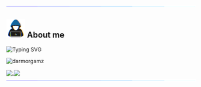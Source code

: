 <img src="https://github.com/M786453/M786453/raw/main/images/cool_bar.gif">

## <picture><img src = "https://github.com/M786453/M786453/raw/main/images/about_me.gif" width = 50px></picture> **About me**

<img src="https://readme-typing-svg.demolab.com?font=Fira+Code&size=18&duration=1000&pause=100&multiline=true&width=500&height=80&color=9B2ADD&lines=SOFTWARE ENGINEER | TECHNOLOGY ENTHUSIAST | OPEN SOURCE ENTHUSIAST;" alt="Typing SVG" />

<p align="left"> <img src="https://komarev.com/ghpvc/?username=M786453&label=Profile%20views&color=0e75b6&style=flat&base=142010" alt="darmorgamz" /> </p>

<a href="https://github.com/M786453">
  <img height=200 align="center" src="https://awesome-github-stats.azurewebsites.net/user-stats/M786453?cardType=level&theme=midnight-purple&preferLogin=false&Ring=9B2ADD&Title=9B2ADD" />

</a>
<a href="https://github.com/M786453">
  <img height=200 align="center" src="https://github-readme-stats.vercel.app/api/top-langs/?username=M786453&layout=donut&theme=midnight-purple&ring_color=9B2ADD&title_color=9B2ADD&card_width=320" />
</a>

<img src="https://github.com/M786453/M786453/raw/main/images/cool_bar.gif">
